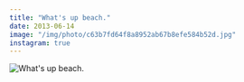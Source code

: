 ```yaml
---
title: "What's up beach."
date: 2013-06-14
image: "/img/photo/c63b7fd64f8a8952ab67b8efe584b52d.jpg"
instagram: true
---
```


![What's up beach.](/img/photo/c63b7fd64f8a8952ab67b8efe584b52d.jpg)

